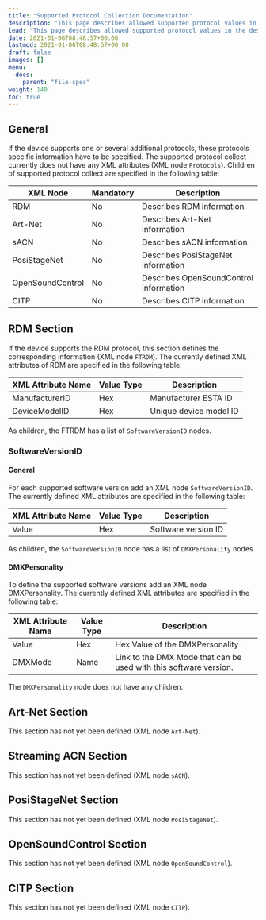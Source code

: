 ```yaml
---
title: "Supported Protocol Collection Documentation"
description: "This page describes allowed supported protocol values in the description.xml file that is bundled with a GDTF."
lead: "This page describes allowed supported protocol values in the description.xml file that is bundled with a GDTF."
date: 2021-01-06T08:48:57+00:00
lastmod: 2021-01-06T08:48:57+00:00
draft: false
images: []
menu:
  docs:
    parent: "file-spec"
weight: 140
toc: true
---
```


## General

If the device supports one or several additional protocols, these protocols specific information have to be specified. The supported protocol collect currently does not have any XML attributes (XML node `Protocols`). Children of supported protocol collect are specified in the following table:

| XML Node         | Mandatory | Description                            |
|------------------|-----------|----------------------------------------|
| RDM              | No        | Describes RDM information              |
| Art-Net          | No        | Describes Art-Net information          |
| sACN             | No        | Describes sACN information             |
| PosiStageNet     | No        | Describes PosiStageNet information     |
| OpenSoundControl | No        | Describes OpenSoundControl information |
| CITP             | No        | Describes CITP information             |

## RDM Section

If the device supports the RDM protocol, this section defines the corresponding information (XML node `FTRDM`). The currently defined XML attributes of RDM are specified in the following table:

| XML Attribute Name | Value Type | Description            |
|--------------------|------------|------------------------|
| ManufacturerID     | Hex        | Manufacturer ESTA ID   |
| DeviceModelID      | Hex        | Unique device model ID |

As children, the FTRDM has a list of `SoftwareVersionID` nodes.

### SoftwareVersionID

#### General

For each supported software version add an XML node `SoftwareVersionID`. The currently defined XML attributes are specified in the following table:

| XML Attribute Name | Value Type | Description         |
|--------------------|------------|---------------------|
| Value              | Hex        | Software version ID |

As children, the `SoftwareVersionID` node has a list of `DMXPersonality` nodes.

#### DMXPersonality

To define the supported software versions add an XML node DMXPersonality. The currently defined XML attributes are specified in the following table:

| XML Attribute Name | Value Type | Description                                                       |
|--------------------|------------|-------------------------------------------------------------------|
| Value              | Hex        | Hex Value of the DMXPersonality                                   |
| DMXMode            | Name       | Link to the DMX Mode that can be used with this software version. |

The `DMXPersonality` node does not have any children.

## Art-Net Section

This section has not yet been defined (XML node `Art-Net`).

## Streaming ACN Section

This section has not yet been defined (XML node `sACN`).

## PosiStageNet Section

This section has not yet been defined (XML node `PosiStageNet`).

## OpenSoundControl Section

This section has not yet been defined (XML node `OpenSoundControl`).

## CITP Section

This section has not yet been defined (XML node `CITP`).
